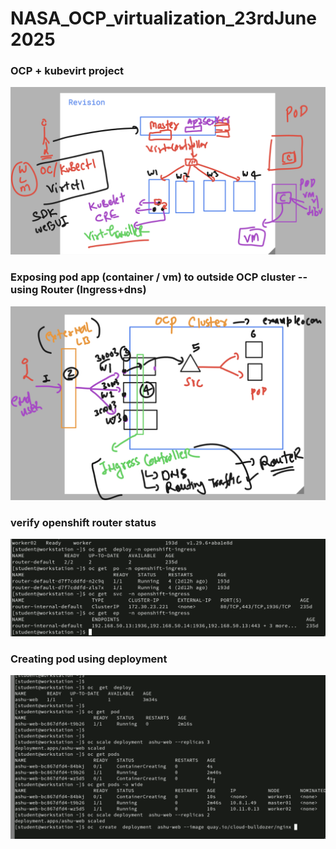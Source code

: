 # NASA_OCP_virtualization_23rdJune2025

### OCP + kubevirt project 

<img src="rev1.png">

### Exposing pod app (container / vm)  to outside OCP cluster -- using Router (Ingress+dns)

<img src="net1.png">


### verify openshift router status 

<img src="net2.png">


### Creating pod using deployment 

<img src="net3.png">